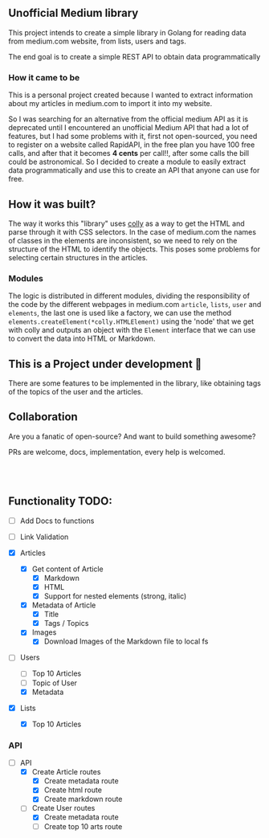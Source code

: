 ## Unofficial Medium library

This project intends to create a simple library in Golang for 
reading data from medium.com website, from lists, users and tags.

The end goal is to create a simple REST API to obtain data programmatically

### How it came to be

This is a personal project created because I wanted to extract information about my
articles in medium.com to import it into my website.

So I was searching for an alternative from the official medium API as it is deprecated until I encountered an unofficial Medium API that had a lot of 
features, but I had some problems with it, first not open-sourced, you need to register on a website 
called RapidAPI, in the free plan you have 100 free calls, and after that it becomes <strong>4 cents</strong> per call!!, 
after some calls the bill could be astronomical. So I decided to create a module to easily extract data programmatically and use this to create an API that anyone can use for free.


## How it was built?

The way it works this "library" uses [colly]([google.com](https://pkg.go.dev/github.com/gocolly/colly@v1.2.0#section-readme)) as a way to get the HTML and parse through it with CSS selectors. In the case of medium.com the names of classes in the elements are inconsistent, so we need to rely on the structure of the HTML to identify the objects. This poses some problems for selecting certain structures in the articles. 

### Modules

The logic is distributed in different modules, dividing the responsibility of the code by the different webpages in medium.com `article`, `lists`, `user` and `elements`, the last one is used like a factory, we can use the method `elements.createElement(*colly.HTMLElement)` using the 'node' that we get with colly and outputs an object with the `Element` interface that we can use to convert the data into HTML or Markdown. 


## This is a Project under development 🔧

There are some features to be implemented in the library, like obtaining tags of the topics of the user and the articles.

## Collaboration

Are you a fanatic of open-source? And want to build something awesome?

PRs are welcome, docs, implementation, every help is welcomed.


</br>
</br>

## Functionality TODO:
  - [ ] Add Docs to functions

  - [ ] Link Validation
  - [x] Articles
    - [x] Get content of Article
      - [x] Markdown
      - [x] HTML
      - [x] Support for nested elements (strong, italic)
    - [x] Metadata of Article
      - [x] Title
      - [x] Tags / Topics
    - [x] Images
      - [x] Download Images of the Markdown file to local fs

  - [ ] Users
    - [ ] Top 10 Articles
    - [ ] Topic of User
    - [x] Metadata
  
  - [x] Lists
    - [x] Top 10 Articles

### API
  - [ ] API
    - [x] Create Article routes
        - [x] Create metadata route
        - [x] Create html route
        - [x] Create markdown route
    - [ ] Create User routes
        - [x] Create metadata route
        - [ ] Create top 10 arts route
